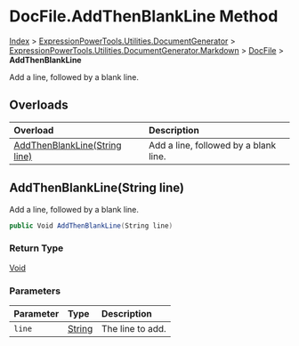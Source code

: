 ﻿# DocFile.AddThenBlankLine Method

[Index](../index.md) > [ExpressionPowerTools.Utilities.DocumentGenerator](ExpressionPowerTools.Utilities.DocumentGenerator.a.md) > [ExpressionPowerTools.Utilities.DocumentGenerator.Markdown](ExpressionPowerTools.Utilities.DocumentGenerator.Markdown.n.md) > [DocFile](ExpressionPowerTools.Utilities.DocumentGenerator.Markdown.DocFile.cs.md) > **AddThenBlankLine**

Add a line, followed by a blank line.

## Overloads

| Overload | Description |
| :-- | :-- |
| [AddThenBlankLine(String line)](#addthenblanklinestring-line) | Add a line, followed by a blank line. |
## AddThenBlankLine(String line)

Add a line, followed by a blank line.

```csharp
public Void AddThenBlankLine(String line)
```

### Return Type

 [Void](https://docs.microsoft.com/dotnet/api/system.void) 

### Parameters

| Parameter | Type | Description |
| :-- | :-- | :-- |
| `line` | [String](https://docs.microsoft.com/dotnet/api/system.string) | The line to add. |


